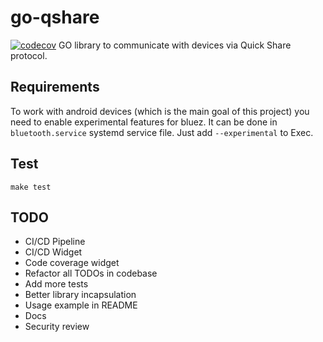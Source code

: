 # go-qshare
[![codecov](https://codecov.io/github/ACLzz/go-qshare/graph/badge.svg?token=S39GK295NH)](https://codecov.io/github/ACLzz/go-qshare)
GO library to communicate with devices via Quick Share protocol.

## Requirements
To work with android devices (which is the main goal of this project) you need to enable experimental features for bluez. It can be done in `bluetooth.service` systemd service file. Just add `--experimental` to Exec.

## Test
`make test`

## TODO
- CI/CD Pipeline
- CI/CD Widget
- Code coverage widget
- Refactor all TODOs in codebase
- Add more tests
- Better library incapsulation
- Usage example in README
- Docs
- Security review
